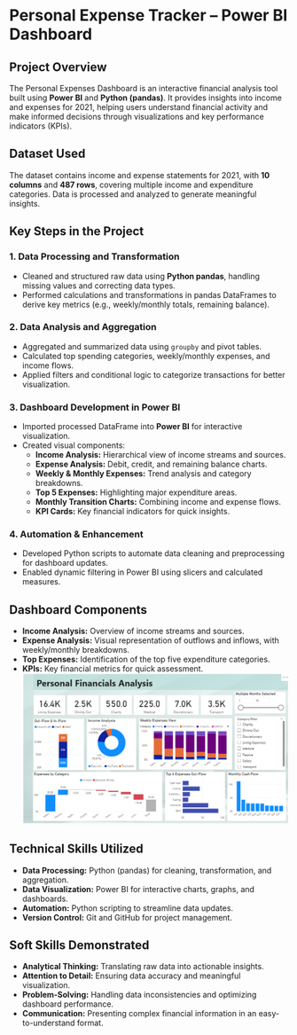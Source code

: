# Personal Expense Tracker – Power BI Dashboard

## Project Overview
The Personal Expenses Dashboard is an interactive financial analysis tool built using **Power BI** and **Python (pandas)**. It provides insights into income and expenses for 2021, helping users understand financial activity and make informed decisions through visualizations and key performance indicators (KPIs).

## Dataset Used
The dataset contains income and expense statements for 2021, with **10 columns** and **487 rows**, covering multiple income and expenditure categories. Data is processed and analyzed to generate meaningful insights.

## Key Steps in the Project

### 1. Data Processing and Transformation
- Cleaned and structured raw data using **Python pandas**, handling missing values and correcting data types.  
- Performed calculations and transformations in pandas DataFrames to derive key metrics (e.g., weekly/monthly totals, remaining balance).  

### 2. Data Analysis and Aggregation
- Aggregated and summarized data using `groupby` and pivot tables.  
- Calculated top spending categories, weekly/monthly expenses, and income flows.  
- Applied filters and conditional logic to categorize transactions for better visualization.  

### 3. Dashboard Development in Power BI
- Imported processed DataFrame into **Power BI** for interactive visualization.  
- Created visual components:  
  - **Income Analysis:** Hierarchical view of income streams and sources.  
  - **Expense Analysis:** Debit, credit, and remaining balance charts.  
  - **Weekly & Monthly Expenses:** Trend analysis and category breakdowns.  
  - **Top 5 Expenses:** Highlighting major expenditure areas.  
  - **Monthly Transition Charts:** Combining income and expense flows.  
  - **KPI Cards:** Key financial indicators for quick insights.  

### 4. Automation & Enhancement
- Developed Python scripts to automate data cleaning and preprocessing for dashboard updates.  
- Enabled dynamic filtering in Power BI using slicers and calculated measures.  

## Dashboard Components
- **Income Analysis:** Overview of income streams and sources.  
- **Expense Analysis:** Visual representation of outflows and inflows, with weekly/monthly breakdowns.  
- **Top Expenses:** Identification of the top five expenditure categories.  
- **KPIs:** Key financial metrics for quick assessment.
![Dashboard Preview](Personal_Expenses_Analysis.png) 

## Technical Skills Utilized
- **Data Processing:** Python (pandas) for cleaning, transformation, and aggregation.  
- **Data Visualization:** Power BI for interactive charts, graphs, and dashboards.  
- **Automation:** Python scripting to streamline data updates.  
- **Version Control:** Git and GitHub for project management.  

## Soft Skills Demonstrated
- **Analytical Thinking:** Translating raw data into actionable insights.  
- **Attention to Detail:** Ensuring data accuracy and meaningful visualization.  
- **Problem-Solving:** Handling data inconsistencies and optimizing dashboard performance.  
- **Communication:** Presenting complex financial information in an easy-to-understand format.
